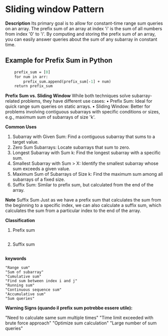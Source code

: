 # Sliding window Pattern

**Description**
Its primary goal is to allow for constant-time range sum queries on an array.
The prefix sum of an array at index 'i' is the sum of all numbers from index '0' to 'i'. By computing and storing the prefix sum of an array, you can easily answer queries about the sum of any subarray in constant time.

## Example for Prefix Sum in Python
```def prefix_sum_array(arr):
    prefix_sum = [0]
    for num in arr:
        prefix_sum.append(prefix_sum[-1] + num)
    return prefix_sum
```

**Prefix Sum vs. Sliding Window**
While both techniques solve subarray-related problems, they have different use cases:
• Prefix Sum: Ideal for quick range sum queries on static arrays.
• Sliding Window: Better for problems involving contiguous subarrays  with specific conditions or sizes, e.g., maximum sum of subarrays of size 'k'.

**Common Uses**
1. Subarray with Given Sum: Find a contiguous subarray that sums to a target value.
2. Zero Sum Subarrays: Locate subarrays that sum to zero.
3. Longest Subarray with Sum k: Find the longest subarray with a specific sum.
4. Smallest Subarray with Sum > X: Identify the smallest subarray whose sum exceeds a given value.
5. Maximum Sum of Subarrays of Size k: Find the maximum sum among all subarrays of a fixed size.
6. Suffix Sum: Similar to prefix sum, but calculated from the end of the array.

**Note**
Suffix Sum
Just as we have a prefix sum that calculates the sum from the beginning to a specific index, 
we can also calculate a suffix sum, which calculates the sum from a particular index to the end of the array.


**Classification**
1. Prefix sum
```
```

2. Suffix sum
```
```

**keywords**
```
"Range sum"
"Sum of subarray"
"Cumulative sum"
"Find sum between index i and j"
"Running sum"
"Continuous sequence sum"
"Accumulative sum"
"Sum queries"
```

**Warning Signs (quando il prefix sum potrebbe essere utile):**

"Need to calculate same sum multiple times"
"Time limit exceeded with brute force approach"
"Optimize sum calculation"
"Large number of sum queries"